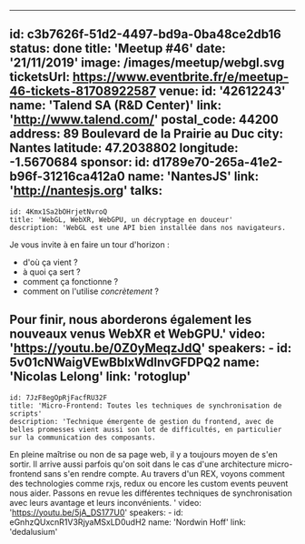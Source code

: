 ---
id: c3b7626f-51d2-4497-bd9a-0ba48ce2db16
status: done
title: 'Meetup #46'
date: '21/11/2019'
image: /images/meetup/webgl.svg
ticketsUrl: https://www.eventbrite.fr/e/meetup-46-tickets-81708922587
venue:
  id: '42612243'
  name: 'Talend SA (R&D Center)'
  link: 'http://www.talend.com/'
  postal_code: 44200
  address: 89 Boulevard de la Prairie au Duc
  city: Nantes
  latitude: 47.2038802
  longitude: -1.5670684
sponsor:
    id: d1789e70-265a-41e2-b96f-31216ca412a0
    name: 'NantesJS'
    link: 'http://nantesjs.org'
talks:
  -
    id: 4Kmx1Sa2bOHrjetNvroQ
    title: 'WebGL, WebXR, WebGPU, un décryptage en douceur'
    description: 'WebGL est une API bien installée dans nos navigateurs.

Je vous invite à en faire un tour d&#x27;horizon :

- d&#x27;où ça vient ?
- à quoi ça sert ?
- comment ça fonctionne ?
- comment on l&#x27;utilise *concrètement* ?

Pour finir, nous aborderons également les nouveaux venus WebXR et WebGPU.'
    video: 'https://youtu.be/0Z0yMeqzJdQ'
    speakers:
      -
          id: 5v01cNWaigVEwBblxWdlnvGFDPQ2
          name: 'Nicolas Lelong'
          link: 'rotoglup'
  -
    id: 7JzF8egOpRjFacfRU32F
    title: 'Micro-Frontend: Toutes les techniques de synchronisation de scripts'
    description: 'Technique émergente de gestion du frontend, avec de belles promesses vient aussi son lot de difficultés, en particulier sur la communication des composants.
En pleine maîtrise ou non de sa page web, il y a toujours moyen de s&#x27;en sortir.
Il arrive aussi parfois qu&#x27;on soit dans le cas d&#x27;une architecture micro-frontend sans s&#x27;en rendre compte.
Au travers d&#x27;un REX, voyons comment des technologies comme rxjs, redux ou encore les custom events peuvent nous aider. 
Passons en revue les différentes techniques de synchronisation avec leurs avantage et leurs inconvénients.
'
    video: 'https://youtu.be/5jA_DS177U0'
    speakers:
      -
          id: eGnhzQUxcnR1V3RjyaMSxLD0udH2
          name: 'Nordwin Hoff'
          link: 'dedalusium'
